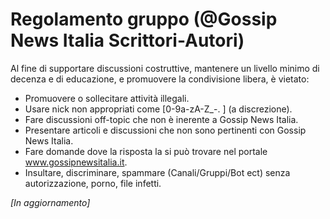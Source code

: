 # Regolamento gruppo (@Gossip News Italia Scrittori-Autori)
 
Al fine di supportare discussioni costruttive, mantenere un livello minimo di decenza e di educazione, e promuovere la condivisione libera, è vietato:

- Promuovere o sollecitare attività illegali.
- Usare nick non appropriati come [0-9a-zA-Z_\-\. ] (a discrezione).
- Fare discussioni off-topic che non è inerente a Gossip News Italia.
- Presentare articoli e discussioni che non sono pertinenti con Gossip News Italia.
- Fare domande dove la risposta la si può trovare nel portale www.gossipnewsitalia.it.
- Insultare, discriminare, spammare (Canali/Gruppi/Bot ect) senza autorizzazione, porno, file infetti.

*[In aggiornamento]*
